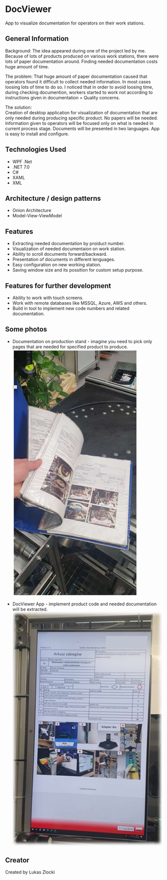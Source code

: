 # DocViewer

App to visualize documentation for operators on their work stations.


## General Information

Background:
The idea appeared during one of the project led by me.
Because of lots of products produced on various work stations, there were lots of paper documentation around.
Finding needed documentation costs huge amount of time.

The problem:
That huge amount of paper documentation caused that operators found it difficult to collect needed information. In most cases loosing lots of time to do so.
I noticed that in order to avoid loosing time, during checking documention, workers started to work not according to instructions given in documentation = Quality concerns.

The solution:  
Creation of desktop application for visualization of documentation that are only needed during producing specific product.
No papers will be needed. Information given to operators will be focused only on what is needed in current process stage.
Documents will be presented in two languages.
App is easy to install and configure.


## Technologies Used

* WPF .Net
* .NET 7.0
* C#
* XAML
* XML


## Architecture / design patterns

* Onion Architecture
* Model-View-ViewModel


## Features

* Extracting needed documentation by proiduct number.
* Visualization of needed documentaion on work station.
* Ability to scroll documents forward/backward.
* Presentation of documents in different lenguages.
* Easy configuration on new working station.
* Saving window size and its possition for custom setup purpose.



## Features for further development

* Ability to work with touch screens.
* Work with remote databases like MSSQL, Azure, AWS and others.
* Build in tool to implement new code numbers and related documentation.


## Some photos

* Documentation on production stand - imagine you need to pick only pages that are needed for specified product to produce.
![](State_Before.jpg)

* DocViewer App - implement product code and needed documentation will be extracted.
![](State_After.jpg)


## Creator

Created by Lukas Zlocki  
